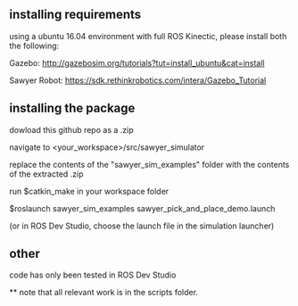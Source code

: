 ## installing requirements

using a ubuntu 16.04 environment with full ROS Kinectic, please install both the following: 

Gazebo: http://gazebosim.org/tutorials?tut=install_ubuntu&cat=install

Sawyer Robot: https://sdk.rethinkrobotics.com/intera/Gazebo_Tutorial

## installing the package

dowload this github repo as a .zip

navigate to <your_workspace>/src/sawyer_simulator

replace the contents of the "sawyer_sim_examples" folder with the contents of the extracted .zip

run $catkin_make in your workspace folder

$roslaunch sawyer_sim_examples sawyer_pick_and_place_demo.launch

(or in ROS Dev Studio, choose the launch file in the simulation launcher)

## other

code has only been tested in ROS Dev Studio

** note that all relevant work is in the scripts folder.
